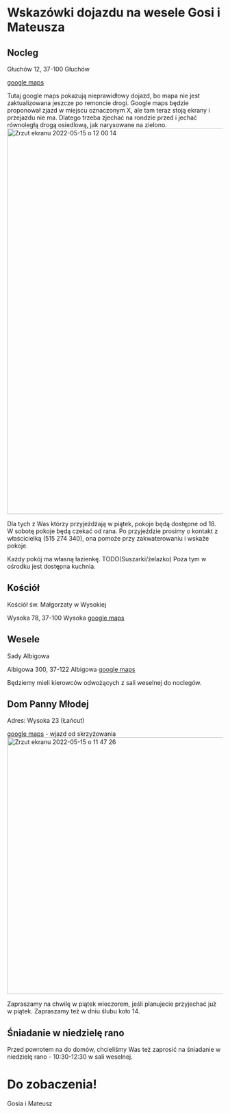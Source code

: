 # Wskazówki dojazdu na wesele Gosi i Mateusza

## Nocleg
Głuchów 12, 37-100 Głuchów

[google maps](https://goo.gl/maps/YpehujgywFyabPw79)

Tutaj google maps pokazują nieprawidłowy dojazd, bo mapa nie jest zaktualizowana jeszcze po remoncie drogi. Google maps będzie proponował zjazd w miejscu oznaczonym X, ale tam teraz stoją ekrany i przejazdu nie ma. Dlatego trzeba zjechać na rondzie przed i jechać równoległą drogą osiedlową, jak narysowane na zielono.
<img width="898" alt="Zrzut ekranu 2022-05-15 o 12 00 14" src="https://user-images.githubusercontent.com/18122459/168467227-8b7f98a9-c53d-40d7-afec-ff69d078ef49.png">

Dla tych z Was którzy przyjeżdżają w piątek, pokoje będą dostępne od 18. W sobotę pokoje będą czekać od rana.
Po przyjeździe prosimy o kontakt z właścicielką (515 274 340), ona pomoże przy zakwaterowaniu i wskaże pokoje. 

Każdy pokój ma własną łazienkę. TODO(Suszarki/żelazko) Poza tym w ośrodku jest dostępna kuchnia.

## Kościół
Kościół św. Małgorzaty w Wysokiej

Wysoka 78, 37-100 Wysoka
[google maps](https://goo.gl/maps/LKY9Nz6XbDqPuBHG8)

## Wesele
Sady Albigowa 

Albigowa 300, 37-122 Albigowa
[google maps](https://goo.gl/maps/nTEJNnaNCdpnJXZt7)

Będziemy mieli kierowców odwożących z sali weselnej do noclegów. 

## Dom Panny Młodej
Adres: Wysoka 23 (Łańcut) 

[google maps](https://goo.gl/maps/H9n5HfieJ1qaUwXM7) - wjazd od skrzyżowania 
<img width="598" alt="Zrzut ekranu 2022-05-15 o 11 47 26" src="https://user-images.githubusercontent.com/18122459/168466781-67780c89-69cb-4107-a320-e7ff47605292.png"> 

Zapraszamy na chwilę w piątek wieczorem, jeśli planujecie przyjechać już w piątek. Zapraszamy też w dniu ślubu koło 14.

## Śniadanie w niedzielę rano
Przed powrotem na do domów, chcieliśmy Was też zaprosić na śniadanie w niedzielę rano - 10:30-12:30 w sali weselnej. 

# Do zobaczenia!
Gosia i Mateusz
